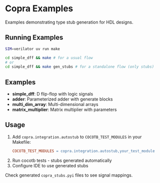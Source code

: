 # Copra Examples

Examples demonstrating type stub generation for HDL designs.

## Running Examples

```bash
SIM=verilator uv run make

cd simple_dff && make # for a usual flow
# or
cd simple_dff && make gen_stubs # for a standalone flow (only stubs)
```

## Examples

- **simple_dff**: D flip-flop with logic signals
- **adder**: Parameterized adder with generate blocks  
- **multi_dim_array**: Multi-dimensional arrays
- **matrix_multiplier**: Matrix multiplier with parameters

## Usage

1. Add `copra.integration.autostub` to `COCOTB_TEST_MODULES` in your Makefile:
   ```makefile
   COCOTB_TEST_MODULES = copra.integration.autostub,your_test_module
   ```
2. Run cocotb tests - stubs generated automatically
3. Configure IDE to use generated stubs

Check generated `copra_stubs.pyi` files to see signal mappings.


